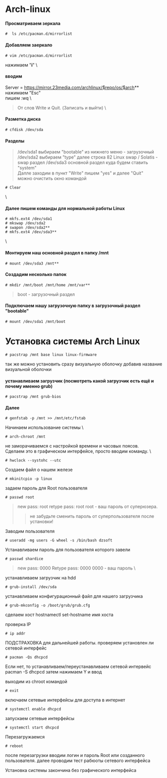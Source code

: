 # Arch-linux
#### Просматриваем зеркала
```text
#  ls /etc/pacman.d/mirrorlist
```
#### Добавляем заеркало
```text
# vim /etc/pacman.d/mirrorlist
``` 
нажимаем "**i**"
 \
#### вводим
Server = https://mirror.23media.com/archlinux/$repo/os/$arch** \
нажимаем "Esc" \
пишем :wq \
> От слов Write и Quit. (Записать и выйти)
 \ 
#### Разметка диска
```text
# cfdisk /dev/sda 
```
#### Разделы 
> /dev/sda1 выбираем "bootable" из нижнего меню - загрузочный
> /dev/sda2 выбираем "type" далее строка 82 Linux swap / Solatis - swap раздел
> /dev/sda3 основной раздел куда будем ставить "system"
 \
Далле заходим в пункт "Write" пишем "yes" и далее "Quit"
 \
> можно очистить окно командой 
```
# Clear
```
 \
#### Далeе пишем команды для нормальной работы Linux
```text
# mkfs.ext4 /dev/sda1
# mkswap /dev/sda2
# swapon /dev/sda2**
# mkfs.ext4 /dev/sda3**
```
 \
#### Монтируем наш основной раздел в папку /mnt
```text
# mount /dev/sda3 /mnt**
```
#### Cоздадим несколько папок
```text
# mkdir /mnt/boot /mnt/home /mnt/var**
```
>boot - загрузочный раздел

#### Подключаем нашу загрузочную папку в загрузочный раздел "bootable"
```text
# mount /dev/sda1 /mnt/boot
```
# Установка системы Arch Linux
```text
# pacstrap /mnt base linux linux-firmware
```
так же можно установить сразу визуальную оболочку добавив название визуальной оболочки

#### устанавливаем загрузчик (посмотреть какой загрузчик есть ещё и почему именно grub)
```text
# pacstrap /mnt grub-bios
```
#### Далее
```text
# genfstab -p /mnt >> /mnt/etc/fstab
```
Начинаем использование системы \
```text
# arch-chroot /mnt
```

не заморачиваемся с настройкой времени и часовых поясов. \
Сделаем это в графическом интерфейсе, просто вводим команду. \
```text
# hwclock --systohc --utc
```
Создаем файл о нашем железе
```text
# mkinitcpio -p linux
```
задаем пароль для Root пользователя
```text
# passwd root
```
>new pass: root
>retype pass: root
>root - ваш пароль от суперюзера.
>> не забудьте сменить пароль от суперпользователя после установки!

Заводим пользователя
```text
# useradd -mg users -G wheel -s /bin/bash dzsoft
```
Устанавливаем пароль для пользователя которого завели
```text
# passwd shardice
```
>new pass: 0000
>Retype pass: 0000
> 0000 - ваш пароль \

устанавливаем загрузчик на hdd
```text
# grub-install /dev/sda
```
устанавливаем конфигурационный файл для нашего загрузчика
```text
# grub-mkconfig -o /boot/grub/grub.cfg
```
сделаем хост
hostnamectl set-hostname имя хоста

проверка IP
```text
# ip addr
```
ПОДСТРАХОВКА для дальнейшей работы.
проверяем установлен ли сетевой интерфейс
```text
# pacman -Qs dhcpcd
```
Если нет, то устанавливаем/переустанавливаем сетевой интервейс
pacman -S dhcpcd 
затем нажимаем Y и ввод

выходим из chroot командой 
```text
# exit
```
включаем сетевые интерфейсы для доступа в интернет
```text
# systemctl enable dhcpcd
```
запускаем сетевые интерфейсы
```text
# systemctl start dhcpcd
```
Перезагружаемся
```text
# reboot
```
после перезагрузки вводим логин и пароль Root или созданного пользователя.
далее проводим тест рабюоты сетевого интерфейса



Установка системы закончина без графического интерфейса
